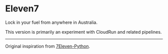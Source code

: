 # Eleven7

Lock in your fuel from anywhere in Australia.

This version is primarily an experiment with CloudRun and related pipelines.

------

Original inspiration from [7Eleven-Python](https://github.com/freyta/7Eleven-Python).
